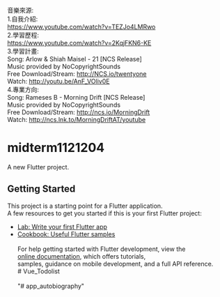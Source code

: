 音樂來源: <br>
  1.自我介紹:<br>
  https://www.youtube.com/watch?v=TEZJo4LMRwo<br>
  2.學習歷程:<br>
    https://www.youtube.com/watch?v=2KqjFKN6-KE<br>
  3.學習計畫:<br>
    Song: Arlow & Shiah Maisel - 21 [NCS Release]<br>
    Music provided by NoCopyrightSounds<br>
    Free Download/Stream: http://NCS.io/twentyone<br>
    Watch: http://youtu.be/AnF_VOliv0E<br>
  4.專業方向:<br>
    Song: Rameses B - Morning Drift [NCS Release]<br>
    Music provided by NoCopyrightSounds<br>
    Free Download/Stream: http://ncs.io/MorningDrift<br>
    Watch: http://ncs.lnk.to/MorningDriftAT/youtube<br>

# midterm1121204 <br>
A new Flutter project. <br>
## Getting Started <br>
This project is a starting point for a Flutter application. <br>
A few resources to get you started if this is your first Flutter project: <br>
- [Lab: Write your first Flutter app](https://docs.flutter.dev/get-started/codelab) <br>
- [Cookbook: Useful Flutter samples](https://docs.flutter.dev/cookbook) <br>
  <br>
For help getting started with Flutter development, view the <br>
[online documentation](https://docs.flutter.dev/), which offers tutorials, <br>
samples, guidance on mobile development, and a full API reference. <br>
#   V u e _ T o d o l i s t <br>
   <br>
"# app_autobiography" <br>
